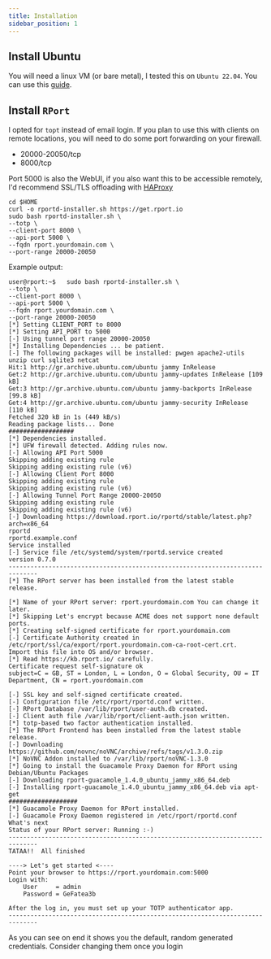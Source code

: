 ```yaml
---
title: Installation
sidebar_position: 1
---
```


## Install Ubuntu

You will need a linux VM (or bare metal), I tested this on `Ubuntu 22.04`.
You can use this [guide](../../virtualization/xcp-ng/install-ubuntu-vm.md).

## Install `RPort`

I opted for `topt` instead of email login.
If you plan to use this with clients on remote locations,
you will need to do some port forwarding on your firewall.

- 20000-20050/tcp
- 8000/tcp

Port 5000 is also the WebUI, if you also want this to be accessible remotely,
I'd recommend SSL/TLS offloading with [HAProxy](../../networking/pfsense/haproxy/ssl-tls-offloading.md)

```shell
cd $HOME
curl -o rportd-installer.sh https://get.rport.io
sudo bash rportd-installer.sh \
--totp \
--client-port 8000 \
--api-port 5000 \
--fqdn rport.yourdomain.com \
--port-range 20000-20050
```

Example output:

```shell
user@rport:~$   sudo bash rportd-installer.sh \
--totp \
--client-port 8000 \
--api-port 5000 \
--fqdn rport.yourdomain.com \
--port-range 20000-20050
[*] Setting CLIENT_PORT to 8000
[*] Setting API_PORT to 5000
[-] Using tunnel port range 20000-20050
[*] Installing Dependencies ... be patient.
[-] The following packages will be installed: pwgen apache2-utils unzip curl sqlite3 netcat
Hit:1 http://gr.archive.ubuntu.com/ubuntu jammy InRelease
Get:2 http://gr.archive.ubuntu.com/ubuntu jammy-updates InRelease [109 kB]
Get:3 http://gr.archive.ubuntu.com/ubuntu jammy-backports InRelease [99.8 kB]
Get:4 http://gr.archive.ubuntu.com/ubuntu jammy-security InRelease [110 kB]
Fetched 320 kB in 1s (449 kB/s)
Reading package lists... Done
##################
[*] Dependencies installed.
[*] UFW firewall detected. Adding rules now.
[-] Allowing API Port 5000
Skipping adding existing rule
Skipping adding existing rule (v6)
[-] Allowing Client Port 8000
Skipping adding existing rule
Skipping adding existing rule (v6)
[-] Allowing Tunnel Port Range 20000-20050
Skipping adding existing rule
Skipping adding existing rule (v6)
[-] Downloading https://download.rport.io/rportd/stable/latest.php?arch=x86_64
rportd
rportd.example.conf
Service installed
[-] Service file /etc/systemd/system/rportd.service created
version 0.7.0
------------------------------------------------------------------------------
[*] The RPort server has been installed from the latest stable release.

[*] Name of your RPort server: rport.yourdomain.com You can change it later.
[*] Skipping Let's encrypt because ACME does not support none default ports.
[*] Creating self-signed certificate for rport.yourdomain.com
[-] Certificate Authority created in /etc/rport/ssl/ca/export/rport.yourdomain.com-ca-root-cert.crt.
Import this file into OS and/or browser.
[*] Read https://kb.rport.io/ carefully.
Certificate request self-signature ok
subject=C = GB, ST = London, L = London, O = Global Security, OU = IT Department, CN = rport.yourdomain.com

[-] SSL key and self-signed certificate created.
[-] Configuration file /etc/rport/rportd.conf written.
[-] RPort Database /var/lib/rport/user-auth.db created.
[-] Client auth file /var/lib/rport/client-auth.json written.
[*] totp-based two factor authentication installed.
[*] The RPort Frontend has been installed from the latest stable release.
[-] Downloading https://github.com/novnc/noVNC/archive/refs/tags/v1.3.0.zip
[*] NoVNC Addon installed to /var/lib/rport/noVNC-1.3.0
[*] Going to install the Guacamole Proxy Daemon for RPort using Debian/Ubuntu Packages
[-] Downloading rport-guacamole_1.4.0_ubuntu_jammy_x86_64.deb
[-] Installing rport-guacamole_1.4.0_ubuntu_jammy_x86_64.deb via apt-get
###################
[*] Guacamole Proxy Daemon for RPort installed.
[-] Guacamole Proxy Daemon registered in /etc/rport/rportd.conf
What's next
Status of your RPort server: Running :-)
------------------------------------------------------------------------------
TATAA!!  All finished

----> Let's get started <----
Point your browser to https://rport.yourdomain.com:5000
Login with:
    User     = admin
    Password = GeFatea3b

After the log in, you must set up your TOTP authenticator app.
------------------------------------------------------------------------------
```

As you can see on end it shows you the default, random generated credentials.
Consider changing them once you login

